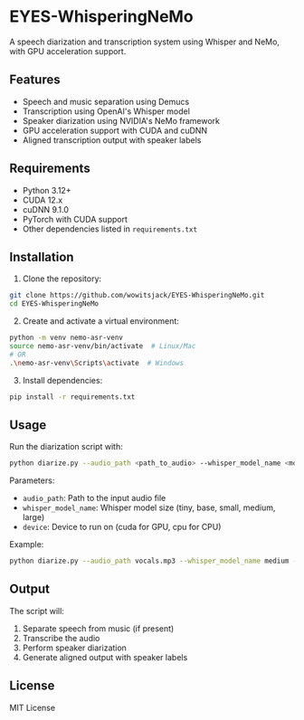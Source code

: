 # EYES-WhisperingNeMo

A speech diarization and transcription system using Whisper and NeMo, with GPU acceleration support.

## Features

- Speech and music separation using Demucs
- Transcription using OpenAI's Whisper model
- Speaker diarization using NVIDIA's NeMo framework
- GPU acceleration support with CUDA and cuDNN
- Aligned transcription output with speaker labels

## Requirements

- Python 3.12+
- CUDA 12.x
- cuDNN 9.1.0
- PyTorch with CUDA support
- Other dependencies listed in `requirements.txt`

## Installation

1. Clone the repository:
```bash
git clone https://github.com/wowitsjack/EYES-WhisperingNeMo.git
cd EYES-WhisperingNeMo
```

2. Create and activate a virtual environment:
```bash
python -m venv nemo-asr-venv
source nemo-asr-venv/bin/activate  # Linux/Mac
# OR
.\nemo-asr-venv\Scripts\activate  # Windows
```

3. Install dependencies:
```bash
pip install -r requirements.txt
```

## Usage

Run the diarization script with:

```bash
python diarize.py --audio_path <path_to_audio> --whisper_model_name <model_size> --device <cuda/cpu>
```

Parameters:
- `audio_path`: Path to the input audio file
- `whisper_model_name`: Whisper model size (tiny, base, small, medium, large)
- `device`: Device to run on (cuda for GPU, cpu for CPU)

Example:
```bash
python diarize.py --audio_path vocals.mp3 --whisper_model_name medium --device cuda
```

## Output

The script will:
1. Separate speech from music (if present)
2. Transcribe the audio
3. Perform speaker diarization
4. Generate aligned output with speaker labels

## License

MIT License 